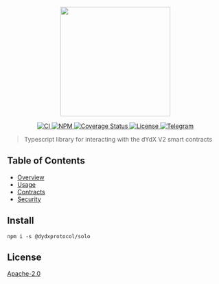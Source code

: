 <p align="center"><img src="https://s3.amazonaws.com/dydx-assets/dydx_logo_white.svg" width="256" /></p>

<p align="center">
  <a href="https://circleci.com/gh/dydxprotocol/workflows/solo/tree/master">
    <img src="https://img.shields.io/circleci/project/github/dydxprotocol/solo.svg" alt='CI' />
  </a>
  <a href='https://www.npmjs.com/package/@dydxprotocol/solo'>
    <img src='https://img.shields.io/npm/v/@dydxprotocol/solo.svg' alt='NPM' />
  </a>
  <a href='https://coveralls.io/github/dydxprotocol/solo'>
    <img src='https://coveralls.io/repos/github/dydxprotocol/solo/badge.svg?t=toKMwT' alt='Coverage Status' />
  </a>
  <a href='https://github.com/dydxprotocol/solo/blob/master/LICENSE'>
    <img src='https://img.shields.io/github/license/dydxprotocol/protocol.svg?longCache=true' alt='License' />
  </a>
  <a href='https://t.me/joinchat/GBnMlBb9mQblQck2pThTgw'>
    <img src='https://img.shields.io/badge/chat-on%20telegram-9cf.svg?longCache=true' alt='Telegram' />
  </a>
</p>

> Typescript library for interacting with the dYdX V2 smart contracts

## Table of Contents

- [Overview](/overview)
- [Usage](/usage)
- [Contracts](/contracts)
- [Security](/security)

## Install

```
npm i -s @dydxprotocol/solo
```

## License

[Apache-2.0](./blob/master/LICENSE)
